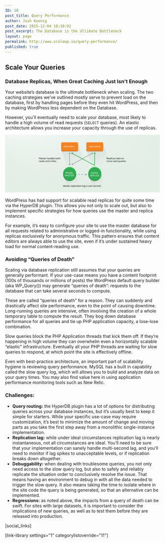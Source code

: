 ```yaml
---
ID: 18
post_title: Query Performance
author: Josh Koenig
post_date: 2015-12-04 10:38:02
post_excerpt: The Database is the Ultimate Bottleneck
layout: page
permalink: http://www.scalewp.io/query-performance/
published: true
---
```


## Scale Your Queries

### Database Replicas, When Great Caching Just Isn't Enough

Your website’s database is the ultimate bottleneck when scaling. The two caching strategies we’ve outlined mostly serve to prevent load on the database, first by handling pages before they even hit WordPress, and then by making WordPress less dependent on the Database. 

However, you'll eventually need to scale your database, most likely to handle a high volume of read requests (`SELECT` queries). An elastic architecture allows you increase your capacity through the use of replicas.

<img src="https://raw.githubusercontent.com/joshkoenig/wordpress-at-scale/master/diagrams/mysql_replica.png" width="1100" title="Database Replication" />

WordPress has had support for scalable read replicas for quite some time via the HyperDB plugin. This allows you not only to scale out, but also to implement specific strategies for how queries use the master and replica instances.

For example, it’s easy to configure your site to use the master database for all requests related to administrative or logged-in functionality, while using replicas exclusively for anonymous traffic. This pattern ensures that content editors are always able to use the site, even if it’s under sustained heavy load for normal content-reading use.

### Avoiding “Queries of Death”

Scaling via database replication still assumes that your queries are generally performant. If your use-case means you have a content footprint (100s of thousands or millions of posts) the WordPress default query builder (aka WP_Query()) may generate “queries of death”: requests to the database that can take several seconds to compute.

These are called “queries of death” for a reason. They can suddenly and drastically affect site performance, even to the point of causing downtime. Long-running queries are intensive, often involving the creation of a whole temporary table to compute the result. They bog down database performance for all queries and tie up PHP application capacity, a lose-lose combination.

Slow queries block the PHP Application threads that kick them off. If they’re happening in high volume they can overwhelm even a horizontally scalable “elastic” infrastructure. Eventually all your PHP threads are waiting for slow queries to respond, at which point the site is effectively offline.

Even with best-practice architecture, an important part of scalability hygiene is reviewing query performance. MySQL has a built in capability called the slow query log, which will allows you to build and analyze data on your query times. You may also find value here in using application performance monitoring tools such as New Relic.

### Challenges:

* **Query routing:** the HyperDB plugin has a lot of options for distributing queries across your database instances, but it’s usually best to keep it simple for starters. While your specific use-case may require customization, it’s best to minimize the amount of change and moving parts as you take the first step away from a monolithic single-instance implementation.
* **Replication lag:** while under ideal circumstances replication lag is nearly instantaneous, not all circumstances are ideal. You’ll need to be sure that your implementation can sanely handle multi-second lag, and you’ll need to monitor if lag spikes to unacceptable levels, or if replication breaks down altogether.
* **Debuggability:** when dealing with troublesome queries, you not only need access to the slow query log, but also to safely and reliably replicate the situation order to conclusively resolve the issue. That means having an environment to debug in with all the data needed to trigger the slow query. It also means taking the time to isolate where in the site code the query is being generated, so that an alternative can be implemented.
* **Regressions:** as noted above, the impacts from a query of death can be swift. For sites with large datasets, it is important to consider the implications of new queries, as well as to test them before they are released into production.

<!--- Do not edit below this line. Automatically pulls in resources. -->

[social_links]

[link-library settings="1" categorylistoverride="11"]